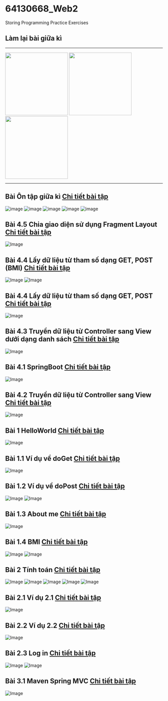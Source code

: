 # 64130668_Web2
Storing Programming Practice Exercises
## Làm lại bài giữa kì



---

<!-- Hàng ảnh 1 -->
<img src="https://github.com/user-attachments/assets/6444b755-578a-4f88-9da3-88b465a43ec7" width="200" />
<img src="https://github.com/user-attachments/assets/2ee0144c-b50f-4a86-a424-ed2989e81833" width="200" />
<img src="https://github.com/user-attachments/assets/b47c3ac9-8ba4-4e0b-ac81-ab5e10a59786" width="200" />
<br>

---

<!-- Hàng ảnh 2 -->




## Bài  Ôn tập giữa kì  [Chi tiết bài tập]()
![image](https://github.com/user-attachments/assets/c12bb7cf-0c1f-44bf-b0d4-28b6bc45d57e)
![image](https://github.com/user-attachments/assets/0cb322cf-4554-4465-810f-e4c4ed080866)
![image](https://github.com/user-attachments/assets/308d05f1-ba24-402c-83cd-15fe873c1ca9)
![image](https://github.com/user-attachments/assets/85279964-79b7-4be5-9dd5-2133ca02647f)
![image](https://github.com/user-attachments/assets/44e4240d-7127-4fda-909a-6137415c356d)

## Bài 4.5 Chia giao diện sử dụng Fragment Layout  [Chi tiết bài tập](https://github.com/hieuntn/64130668_Web2/tree/main/TongHopGiuaKi)



![Image](https://github.com/user-attachments/assets/2db917ab-5bb7-4a8e-8d34-e85861e09ea8)
## Bài 4.4 Lấy dữ liệu từ tham số dạng GET, POST (BMI) [Chi tiết bài tập]()
![Image](https://github.com/user-attachments/assets/1d3191fa-c124-47e7-9315-eac263dfee30)
![Image](https://github.com/user-attachments/assets/0df6f159-2319-4b69-bc87-401b4f93d4a4)
## Bài 4.4 Lấy dữ liệu từ tham số dạng GET, POST [Chi tiết bài tập]()
![Image](https://github.com/user-attachments/assets/486a2711-2aa1-49b6-aeab-fba03a707100)
## Bài 4.3 Truyền dữ liệu từ Controller sang View dưới dạng danh sách [Chi tiết bài tập](https://github.com/hieuntn/64130668_Web2/tree/main/SB_TruyenDuLieuSangView)
![Image](https://github.com/user-attachments/assets/170b922d-d067-4427-b69a-e2425ce4df4d)
## Bài 4.1 SpringBoot  [Chi tiết bài tập](https://github.com/hieuntn/64130668_Web2/tree/main/HelloSpringBoot)
![Image](https://github.com/user-attachments/assets/f7a7090d-0aeb-4e52-9b06-539ec2699267)
## Bài 4.2 Truyền dữ liệu từ Controller sang View  [Chi tiết bài tập](https://github.com/hieuntn/64130668_Web2/tree/main/SB_TruyenDuLieuSangView)
![Image](https://github.com/user-attachments/assets/5ae090dc-42d2-41c0-a7f2-d381a759755e)
## Bài 1 HelloWorld [Chi tiết bài tập](https://github.com/hieuntn/64130668_Web2/tree/c44bc6e75ce982c145711e1e4a0768789d764ca3/HelloHieu)
![Image](https://github.com/user-attachments/assets/bab03af0-bc76-4433-bde7-d9f44b82cec6)
## Bài 1.1 Ví dụ về doGet [Chi tiết bài tập](https://github.com/hieuntn/64130668_Web2/tree/d5acea4a364f27879c8bd869b93beadbfc64c802/ViDuDoGet)
![Image](https://github.com/user-attachments/assets/69a28058-c741-4e0d-a100-1c0c1266e45d)
## Bài 1.2 Ví dụ về doPost [Chi tiết bài tập](https://github.com/hieuntn/64130668_Web2/tree/main/ViDuDoPost)
![Image](https://github.com/user-attachments/assets/fcc184b3-b875-4200-8e6b-114ed86e45bf)
![Image](https://github.com/user-attachments/assets/1b6d7ac4-1b44-4acb-99ef-eac64adada37)
## Bài 1.3 About me [Chi tiết bài tập](https://github.com/hieuntn/64130668_Web2/tree/main/viduAboutMe)
![Image](https://github.com/user-attachments/assets/18641e65-0e29-4083-afae-16920519a3b8)
## Bài 1.4 BMI [Chi tiết bài tập](https://github.com/hieuntn/64130668_Web2/tree/main/BMI)
![Image](https://github.com/user-attachments/assets/dea24bb4-9684-42af-ae90-b6f975f6a999)
![Image](https://github.com/user-attachments/assets/19b9fcad-b60d-4e0d-bd3a-bbc9d539caac)
## Bài 2 Tính toán  [Chi tiết bài tập](https://github.com/hieuntn/64130668_Web2/tree/main/viduTinhToan)
![Image](https://github.com/user-attachments/assets/0584afbb-afe8-4341-985b-9552ee63b4c5)
![Image](https://github.com/user-attachments/assets/6de038df-992e-4040-a6ae-bfacd2781f3b)
![Image](https://github.com/user-attachments/assets/a614efeb-1247-4ad8-b69b-579df435351d)
![Image](https://github.com/user-attachments/assets/fd79a5ad-30d4-4269-8cbd-536382e38edb)
![Image](https://github.com/user-attachments/assets/4f7090a6-e749-49a3-9763-6fdbe5f7c143)
## Bài 2.1 Ví dụ 2.1  [Chi tiết bài tập](https://github.com/hieuntn/64130668_Web2/tree/main/ViDu2_1)
![Image](https://github.com/user-attachments/assets/0b869555-3e70-467e-b7a7-9bd33d6c37bb)
## Bài 2.2 Ví dụ 2.2  [Chi tiết bài tập](https://github.com/hieuntn/64130668_Web2/tree/main/HelloJSP)
![Image](https://github.com/user-attachments/assets/a0688216-8126-4cc6-8059-e18fd255c272)
## Bài 2.3 Log in  [Chi tiết bài tập](https://github.com/hieuntn/64130668_Web2/tree/main/LogIn)
![Image](https://github.com/user-attachments/assets/96c8f356-8117-4b5c-abff-048587c4fc49)
![Image](https://github.com/user-attachments/assets/5299ae1c-2a9e-4b5a-9057-8fbdd3baa6b1)
## Bài 3.1 Maven Spring MVC  [Chi tiết bài tập](https://github.com/hieuntn/64130668_Web2/tree/main/SpringMVCBai1)
![Image](https://github.com/user-attachments/assets/83666bda-6fc3-4660-93ee-f9c726d9ff62)

